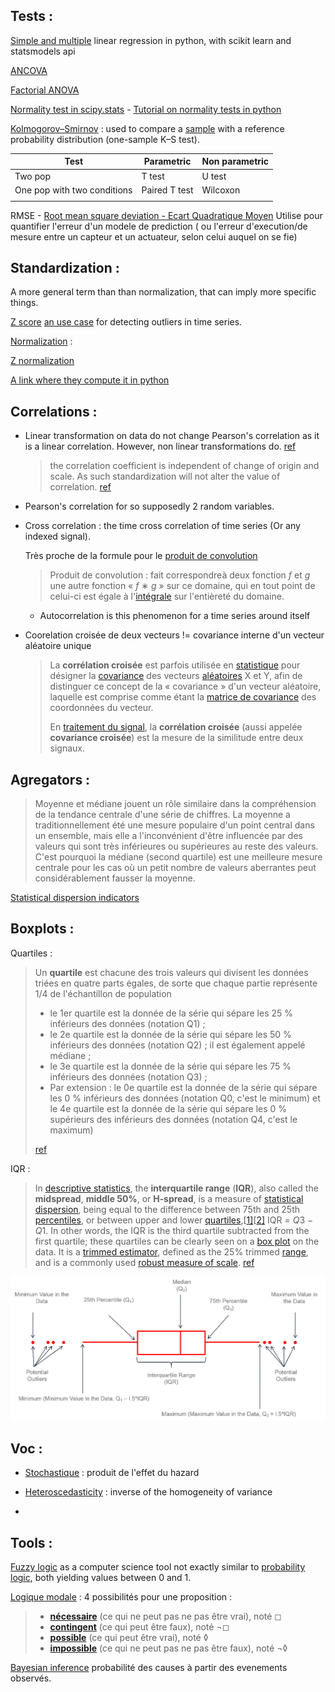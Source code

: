## Tests :

[Simple and multiple](https://towardsdatascience.com/the-complete-guide-to-linear-regression-in-python-3d3f8f06bf8) linear regression in python, with scikit learn and statsmodels api

[ANCOVA](https://stackoverrun.com/fr/q/637878)

[Factorial ANOVA](https://www.pythonfordatascience.org/factorial-anova-python/#test_with_python)

[Normality test in scipy.stats](https://docs.scipy.org/doc/scipy/reference/generated/scipy.stats.normaltest.html) - [Tutorial on normality tests in python](https://machinelearningmastery.com/a-gentle-introduction-to-normality-tests-in-python/)

[Kolmogorov–Smirnov](https://en.wikipedia.org/wiki/Kolmogorov%E2%80%93Smirnov_test) : used to compare a [sample](https://en.wikipedia.org/wiki/Random_sample) with a reference probability distribution (one-sample K–S test).

| Test                        | Parametric    | Non parametric |
| --------------------------- | ------------- | -------------- |
| Two pop                     | T test        | U test         |
| One pop with two conditions | Paired T test | Wilcoxon       |
|                             |               |                |

RMSE - [Root mean square deviation - Ecart Quadratique Moyen](https://www.aspexit.com/comment-valider-un-modele-de-prediction/) Utilise pour quantifier l'erreur d'un modele de prediction ( ou l'erreur d'execution/de mesure entre un capteur et un actuateur, selon celui auquel on se fie)



## Standardization :

A more general term than than normalization, that can imply more specific things.

[Z score](https://www.topdowncharts.com/post/2018/05/28/how-do-you-create-a-z-score) [an use case](https://medium.com/@9soura/now-comes-the-painful-part-you-will-have-to-replicate-this-for-all-the-territories-separately-1b73f28d47b4) for detecting outliers in time series.

<u>Normalization</u> : 

[Z normalization](https://jmotif.github.io/sax-vsm_site/morea/algorithm/znorm.html) 

[A link where they compute it in python](https://xcdskd.readthedocs.io/en/latest/cross_correlation/cross_correlation_coefficient.html)



## Correlations  :

- Linear transformation on data do not change Pearson's correlation as it is a linear correlation. However, non linear transformations do. [ref](https://stats.stackexchange.com/questions/403413/does-data-normalization-and-transformation-change-the-pearsons-correlation)

	> the correlation coefficient is independent  of change of origin and scale. As such standardization will not alter  the value of correlation. [ref](https://www.researchgate.net/post/Do_we_need_to_standardize_variables_with_different_scales_before_doing_correlation_analysis)

- Pearson's correlation for so supposedly 2 random variables.

- Cross correlation : the time cross correlation of time series (Or any indexed signal).
	
	Très proche de la formule pour le [produit de convolution](https://fr.wikipedia.org/wiki/Produit_de_convolution) 
	
	> Produit de convolution :  fait correspondreà deux fonction *f* et *g* une autre fonction « *f* ∗ *g* » sur ce domaine, qui en tout point de celui-ci est égale à l'[intégrale](https://fr.wikipedia.org/wiki/Intégration_(mathématiques)) sur l'entièreté du domaine.
	
	- Autocorrelation is this phenomenon for a time series around itself
	
- Coorelation croisée de deux vecteurs  != covariance interne d'un vecteur aléatoire unique

	> La **corrélation croisée** est parfois utilisée en [statistique](https://fr.wikipedia.org/wiki/Statistique) pour désigner la [covariance](https://fr.wikipedia.org/wiki/Covariance) des vecteurs [aléatoires](https://fr.wikipedia.org/wiki/Variable_aléatoire) X et Y, afin de distinguer ce concept de la « covariance » d'un vecteur aléatoire, laquelle est comprise comme étant la [matrice de covariance](https://fr.wikipedia.org/wiki/Matrice_de_covariance) des coordonnées du vecteur.
	>
	> En [traitement du signal](https://fr.wikipedia.org/wiki/Traitement_du_signal), la **corrélation croisée** (aussi appelée **covariance croisée**) est la mesure de la similitude entre deux signaux.

## Agregators :

> Moyenne et médiane jouent un rôle similaire dans la compréhension de la  tendance centrale d'une série de chiffres. La moyenne a  traditionnellement été une mesure populaire d'un point central dans un  ensemble, mais elle a l'inconvénient d'être influencée par des valeurs  qui sont très inférieures ou supérieures au reste des valeurs. C'est  pourquoi la médiane (second quartile) est une meilleure mesure centrale pour les cas où un petit nombre de valeurs aberrantes peut considérablement fausser la  moyenne.



[Statistical dispersion indicators](https://fr.wikipedia.org/wiki/Indicateur_de_dispersion) 

## Boxplots :

Quartiles :

> Un **quartile** est chacune des trois valeurs qui divisent les données  triées en quatre parts égales, de sorte que chaque partie représente 1/4 de l'échantillon de population
>
> - le 1er quartile est la donnée de la série qui sépare les 25 % inférieurs des données (notation Q1) ;
> - le 2e quartile est la donnée de la série qui sépare les 50 % inférieurs des données (notation Q2) ; il est également appelé médiane ;
> - le 3e quartile est la donnée de la série qui sépare les 75 % inférieurs des données (notation Q3) ;
> - Par extension : le 0e quartile est la donnée de la série qui sépare les 0 % inférieurs des données (notation Q0, c'est le minimum) et le 4e quartile est la donnée de la série qui sépare les 0 % supérieurs des inférieurs des données (notation Q4, c'est le maximum)
>
>  [ref](https://fr.wikipedia.org/wiki/Quartile)

IQR : 

> In [descriptive statistics](https://en.wikipedia.org/wiki/Descriptive_statistics), the **interquartile range** (**IQR**), also called the **midspread**, **middle 50%**, or **H‑spread**, is a measure of [statistical dispersion](https://en.wikipedia.org/wiki/Statistical_dispersion), being equal to the difference between 75th and 25th [percentiles](https://en.wikipedia.org/wiki/Percentiles), or between upper and lower [quartiles](https://en.wikipedia.org/wiki/Quartile),[[1\]](https://en.wikipedia.org/wiki/Interquartile_range#cite_note-Upton-1)[[2\]](https://en.wikipedia.org/wiki/Interquartile_range#cite_note-ZK-2) IQR = *Q*3 − *Q*1. In other words, the IQR is the third quartile subtracted from the first quartile; these quartiles can be clearly seen on a [box plot](https://en.wikipedia.org/wiki/Box_plot) on the data. It is a [trimmed estimator](https://en.wikipedia.org/wiki/Trimmed_estimator), defined as the 25% trimmed [range](https://en.wikipedia.org/wiki/Range_(statistics)), and is a commonly used [robust measure of scale](https://en.wikipedia.org/wiki/Robust_measures_of_scale). [ref](https://en.wikipedia.org/wiki/Interquartile_range)

<img src="Statistics.assets/boxplot_explanation.png" style="zoom: 50%;" />



## Voc : 

- [Stochastique](https://en.wikipedia.org/wiki/Stochastic) : produit de l'effet du hazard
- [Heteroscedasticity](https://en.wikipedia.org/wiki/Heteroscedasticity) : inverse of the homogeneity of variance

- 



## Tools :

[Fuzzy logic](https://fr.wikipedia.org/wiki/Logique_floue) as a computer science tool not exactly similar to [probability logic](https://fr.wikipedia.org/wiki/Logique_probabiliste), both yielding values between 0 and 1.

[Logique modale](https://fr.wikipedia.org/wiki/Logique_modale) : 4 possibilités pour une proposition :

> - **[nécessaire](https://fr.wikipedia.org/wiki/Nécessité)** (ce qui ne peut pas ne pas être vrai), noté ◻  
> - **[contingent](https://fr.wikipedia.org/wiki/Contingence)** (ce qui peut être faux), noté ¬◻
> - **[possible](https://fr.wikipedia.org/wiki/Possibilité)** (ce qui peut être vrai), noté ◊              
> - **[impossible](https://fr.wikipedia.org/wiki/Possibilité)** (ce qui ne peut pas ne pas être faux), noté  ¬◊             

[Bayesian inference](https://fr.wikipedia.org/wiki/Inf%C3%A9rence_bay%C3%A9sienne#Notation_d'%C3%A9vidence) probabilité des causes à partir des evenements observés. 




